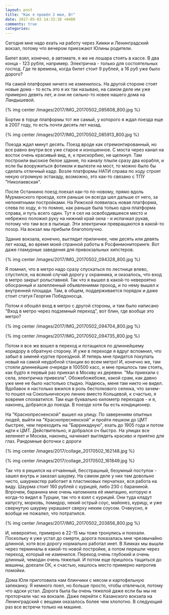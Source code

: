 ```yaml
---
layout: post
title: "Как я провёл 2 мая, Вт"
date: 2017-05-02 14:33:38 +0400
comments: true
categories: 
---
```

Сегодня мне надо ехать на работу через Химки и Ленинградский вокзал, потому что вечером приезжают Юлины родители.

Билет взял, конечно, в автомате, я же не лошара стоять в кассе. В два конца - 123 рубля, например. Электричка - только для состоятельных господ. Где те времена, когда билет стоит 9 рублей, а 16 руб уже было дорого?

На самой платформе ничего не изменилось. На другой стороне стоят новые дома - то есть это я их так называю, на самом деле им уже примерно девять лет, и они не сильно-то новее нашего дома на Ландышевой.

{% img center /images/2017/IMG_20170502_085608_800.jpg %}

Бортик в торце платформы тот же самый, у которого я ждал поезда еще в 2007 году, то есть почти десять лет назад.

{% img center /images/2017/IMG_20170502_085913_800.jpg %}

Поезда ждал минут десять. Поезд вроде как отремонтированный, но все равно внутри все уже старое и изношенное. С моста через канал на восток очень красивый вид, я, к прискорбию, не щелкнул. Там построили высокое белое здание, по каналу плыли сразу два корабля, и если бы вооружиться фотиком и вылезти на мост, то можно было бы сделать отличный кадр. Возле платформы НАТИ справа по ходу строят некую огромную эстакаду, возможно, это как-то связано с ТПУ "Николаевская".

После Останкино поезд поехал как-то по-новому, прямо вдоль Мурманского проезда, хотя раньше он всегда шел дальше от него, за непонятными постройками. На Рижской появилась новая платформа, слева по ходу, я-то помню, как раньше была только одна платформа справа, и путь всего один. Тут я сел на освободившееся место и небрежно положил руку на нижний край окна - и испачкал рукав, потому что там все в пылище. Эти электрички превращаются в какой-то позор. На вокзал мы прибыли благополучно.

Здание вокзала, конечно, выглядит приличнее, чем десять или девять лет назад, во время моей странной работы в Росфинмониторинге. Вот даже гламурные заведения для привокзальных хипстеров.

{% img center /images/2017/IMG_20170502_094328_800.jpg %}

Я помнил, что в метро надо сразу спускаться по лестнице влево, спустился, на всякий случай дорогу у охранника, и оказалось, что вход в метро закрыт рольставней. Так что я вышел в какой-то невероятно обосранный и залепленный объявлениями проход, и по нему вышел к внутренней площади. Там, в общем, поддерживается порядок и даже стоит статуя Георгия Победоносца.

Потом я обошёл вход в метро с другой стороны, и там было написано "Вход в метро через подземный переход", вот блин, где вообще это метро?

{% img center /images/2017/IMG_20170502_094704_800.jpg %}

{% img center /images/2017/IMG_20170502_094735_800.jpg %}

Потом я все же вошел в переход и потащился по длиннейшему коридору в обратную сторону. И уже в переходе я вдруг вспомнил, что забыл в зимней куртке проездной. И теперь мне придется покупать новый на самой неудобной станции во всем метро! И, конечно же, там стояли длиннейшие очереди в 100500 касс, и мне пришлось там стоять, как будто я первый раз приехал в Москву из деревни. "Мы приехали с села, электричка привезла". Обожебожебоже, какой срам, как давно уже мне не было настолько стыдно. Надеюсь, меня там никто не видел. Вдобавок я настолько вжился в роль бестолкового селюка, что зачем-то пошел на Сокольническую линию вместо Кольцевой, к счастью, я вовремя спохватился. Там еще буквально километр переходов - и я, наконец, добрался до поезда. В поезде хотя бы есть кондиционер.

На "Краснопресненской" вышел на улицу. По заверениям опытных людей, выйти на "Краснопресненской" и пройти пешком до ЦМТ быстрее, чем переходить на "Баррикадную", ехать до 1905 года и потом идти к ЦМТ. Действительно, я добрался оч быстро. На улицах все зеленеет и Москва, наконец, начинает выглядеть красиво и приятно для глаз. Рандомные фоточки с дороги

{% img center /images/2017/collage_20170502_162148.jpg %}

{% img center /images/2017/collage_20170502_161849.jpg %}


Так что я решился на отчаянный, бесстрашный, безумный поступок - зашел внутрь и заказал шаурму. На самом деле у них там довольно чисто, шаурмастер работает в пластиковых перчатках, вся работа на виду. Шаурма стоит 160 рублей с курицей, либо 230 с бараниной. Впрочем, баранина мне очень напомнила её имитацию, которую я когда-то видел в Турции, так что я взял с курицей. Они туда кладут капусту, морковь, помидор, некий острый соус, майонез, курицу, и уже свернутую шаурму украшают сверху неким соусом. Очвкусно, я вообще не пожалел, что потратился. 

{% img center /images/2017/IMG_20170502_203856_800.jpg %}


И, невероятно, примерно в 22-15 мы тоже тронулись и поехали. Поскольку я уже устал до смерти, дорога показалась мне чрезвычайно длинной, хотя всю дорогу нормально работал инет. В Химках мы вышли через терминалы в какой-то новой постройке, а потом перешли через переход, который не изменился. Переход очень глубокий и очень длинный, чемодан очень тяжелый. И потом еще пришлось тащиться до машины, доехали ОК, к счастью, нашлось место примерно напротив помойки.

Дома Юля приготовила нам блинчики с мясом и картофельную запеканку. Я немного поел, но больше просто, чтобы отвлечься, потому что адски устал. Дорога была бы очень тяжелой даже если бы мы не проторчали час на вокзале. Даже перейти с Казанского вокзала на Ленинградский с вещами оказалось более чем хлопотно. В следующий раз все встречи только на машине. 